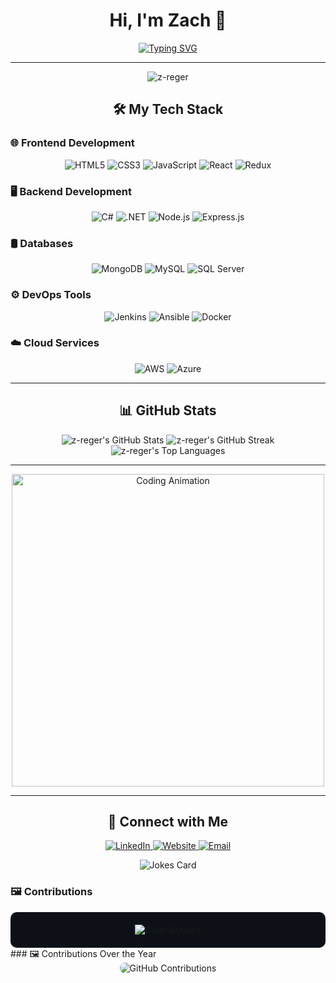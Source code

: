 <h1 align="center">Hi, I'm Zach 👋</h1>

<p align="center">
  <a href="https://github.com/z-reger">
    <img src="https://readme-typing-svg.herokuapp.com?color=%2336BCF7&size=24&center=true&vCenter=true&width=500&lines=Tech+Enthusiast;Lifelong+Learner;Full-Stack+Developer;Open-Source+Contributor;Always+Learning+New+Things!" alt="Typing SVG">
  </a>
</p>

---

<p align="center">
  <img src="https://komarev.com/ghpvc/?username=z-reger&label=Profile%20views&color=0e75b6&style=flat" alt="z-reger" />
</p>

<h2 align="center">🛠️ My Tech Stack</h2>

### 🌐 Frontend Development
<p align="center">
  <img src="https://img.shields.io/badge/HTML5-%23E34F26.svg?style=for-the-badge&logo=html5&logoColor=white" alt="HTML5"/>
  <img src="https://img.shields.io/badge/CSS3-%231572B6.svg?style=for-the-badge&logo=css3&logoColor=white" alt="CSS3"/>
  <img src="https://img.shields.io/badge/JavaScript-%23F7DF1E.svg?style=for-the-badge&logo=javascript&logoColor=black" alt="JavaScript"/>
  <img src="https://img.shields.io/badge/React-%2320232A.svg?style=for-the-badge&logo=react&logoColor=%2361DAFB" alt="React"/>
  <img src="https://img.shields.io/badge/Redux-%23764ABC.svg?style=for-the-badge&logo=redux&logoColor=white" alt="Redux"/>
</p>

### 🖥️ Backend Development
<p align="center">
  <img src="https://img.shields.io/badge/C%23-%23239120.svg?style=for-the-badge&logo=c-sharp&logoColor=white" alt="C#"/>
  <img src="https://img.shields.io/badge/.NET-%23512BD4.svg?style=for-the-badge&logo=dot-net&logoColor=white" alt=".NET"/>
  <img src="https://img.shields.io/badge/Node.js-%23339933.svg?style=for-the-badge&logo=node.js&logoColor=white" alt="Node.js"/>
  <img src="https://img.shields.io/badge/Express.js-%23404D59.svg?style=for-the-badge&logo=express&logoColor=%2361DAFB" alt="Express.js"/>
</p>

### 🛢️ Databases
<p align="center">
  <img src="https://img.shields.io/badge/MongoDB-%2347A248.svg?style=for-the-badge&logo=mongodb&logoColor=white" alt="MongoDB"/>
  <img src="https://img.shields.io/badge/MySQL-%234479A1.svg?style=for-the-badge&logo=mysql&logoColor=white" alt="MySQL"/>
  <img src="https://img.shields.io/badge/Microsoft%20SQL%20Server-%23CC2927.svg?style=for-the-badge&logo=microsoft%20sql%20server&logoColor=white" alt="SQL Server"/>
</p>

### ⚙️ DevOps Tools
<p align="center">
  <img src="https://img.shields.io/badge/Jenkins-%23D24939.svg?style=for-the-badge&logo=jenkins&logoColor=white" alt="Jenkins"/>
  <img src="https://img.shields.io/badge/Ansible-%2361663A.svg?style=for-the-badge&logo=ansible&logoColor=white" alt="Ansible"/>
  <img src="https://img.shields.io/badge/Docker-%232496ED.svg?style=for-the-badge&logo=docker&logoColor=white" alt="Docker"/>
</p>

### ☁️ Cloud Services
<p align="center">
  <img src="https://img.shields.io/badge/AWS-%23232F3E.svg?style=for-the-badge&logo=amazon-aws&logoColor=%23F90" alt="AWS"/>
  <img src="https://img.shields.io/badge/Azure-%230072C6.svg?style=for-the-badge&logo=microsoft-azure&logoColor=white" alt="Azure"/>
</p>

---

<h2 align="center">📊 GitHub Stats</h2>

<div align="center">
  <img src="https://github-readme-stats.vercel.app/api?username=z-reger&show_icons=true&theme=tokyonight&hide_border=true" alt="z-reger's GitHub Stats"/>
  <img src="https://github-readme-streak-stats.herokuapp.com/?user=z-reger&theme=tokyonight&hide_border=true" alt="z-reger's GitHub Streak"/>
  <img src="https://github-readme-stats.vercel.app/api/top-langs?username=z-reger&layout=compact&theme=tokyonight&hide_border=true" alt="z-reger's Top Languages"/>
</div>

---

<div align="center">
  <img src="https://media.giphy.com/media/qgQUggAC3Pfv687qPC/giphy.gif" alt="Coding Animation" width="500"/>
</div>

---

<h2 align="center">🔗 Connect with Me</h2>

<p align="center">
 <a href="https://www.linkedin.com/in/zachryan-reg" target="_blank">
    <img src="https://img.shields.io/badge/LinkedIn-%230A66C2.svg?style=for-the-badge&logo=linkedin&logoColor=white" alt="LinkedIn"/>
  </a>
    <a href="https://your-portfolio-website.com" target="_blank">
    <img src="https://img.shields.io/badge/Website-%231DA1F2.svg?style=for-the-badge&logo=google-chrome&logoColor=white" alt="Website"/>
  </a>
  <a href="mailto:regerzach1@gmail.com">
    <img src="https://img.shields.io/badge/Email-D14836.svg?style=for-the-badge&logo=gmail&logoColor=white" alt="Email"/>
  </a>
</p>

<p align="center">
  <img src="https://readme-jokes.vercel.app/api?theme=tokyonight" alt="Jokes Card"/>
</p>

### 🖼️ Contributions

<div align="center" style="background-color:#0d1117; padding:20px; border-radius:10px;">
  <img src="https://github.com/z-reger/z-reger/blob/main/contributions.svg" alt="Contributions"/>
</div>
### 🖼️ Contributions Over the Year

<div align="center">
  <img src="https://github-readme-stats.vercel.app/api?username=z-reger&show_icons=true&theme=tokyonight&hide_border=true&hide_title=true&hide_rank=true" alt="GitHub Contributions" style="border-radius: 8px;"/>
</div>

